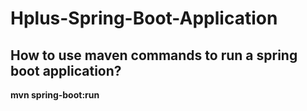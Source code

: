 # Hplus-Spring-Boot-Application

## How to use maven commands to run a spring boot application?
   
   **mvn spring-boot:run**